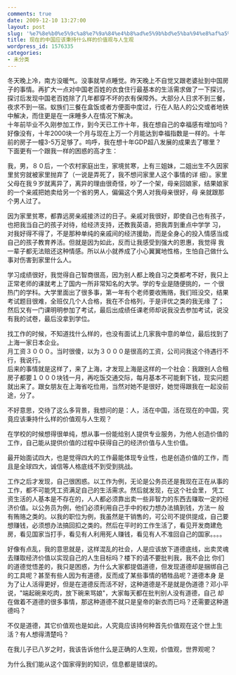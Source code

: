 ```yaml
---
comments: true
date: 2009-12-10 13:27:00
layout: post
slug: '%e7%8e%b0%e5%9c%a8%e7%9a%84%e4%b8%ad%e5%9b%bd%e5%ba%94%e8%af%a5%e7%a7%89%e6%8c%81%e4%bb%80%e4%b9%88%e6%a0%b7%e7%9a%84%e4%bb%b7%e5%80%bc%e8%a7%82%e4%b8%8e%e4%ba%ba%e7%94%9f%e8%a7%82'
title: 现在的中国应该秉持什么样的价值观与人生观
wordpress_id: 1576335
categories:
- 未分类
---
```


冬天晚上冷，南方没暖气。没事就早点睡觉。昨天晚上不自觉又跟老婆扯到中国房子的事情。再扩大一点对中国老百姓的衣食住行最基本的生活需求做了一下探讨。探讨后发现中国老百姓除了几年都穿不坏的衣有保障外。大部分人日求不到三餐，夜求不到一宿。蚁族们三餐在盒饭或者方便面中度过，行在人贴人的公交或者地铁中解决，而住更是在一床睡多人在情况下解决。   
十年前毕业不久刚参加工作，到今天已工作十年，我在想自己的幸福感有增加吗？好像没有，十年2000块一个月与现在上万一个月能达到幸福指数是一样的。十年前的房子一幢3-5万足够了。呜呼，我在想十年GDP超八发展的成果去了哪里？  
下面更有一个跟我一样的困惑的高才生：


我，男，８０后，一个农村家庭出生，家境贫寒，上有三姐妹，二姐出生不久因家里贫穷就被家里抛弃了（一说是弄死了，我不想问家里人这个事情的详 细）。家里父母在我９岁就离异了，离异的理由很奇怪，吵了一个架，母亲回娘家，结果娘家的一个亲戚把她卖给另一个省的男人，偏偏这个男人对我母亲很好，母 亲就跟那个男人过了。




因为家里贫寒，都靠远房亲戚接济过的日子。亲戚对我很好，即使自己也有孩子，也把我当自己的孩子对待，给经济支持，还教我英语，把我弄到重点中学学 习，对我好得不得了，不是那种单纯的亲戚间的经济援助，而是全身心的投入情感当成自己的孩子教育养活。但就是因为如此，反而让我感受到强大的恩惠，我觉得 我一辈子都无法赔还这种情感。所以从小就养成了小心翼翼地性格，生怕自己做什么事对伤害到家里什么人。




学习成绩很好，我觉得自己智商很高，因为别人都上晚自习之类都考不好，我只上正常老师的课就考上了国内一所非常知名的大学。学的专业是随便挑的，一 个很热门的学科。大学里面出了很多事，第一年有个老师要收贿赂，我们班没交，结果考试题目很难，全班仅几个人合格，我在不合格列，于是评优之类的我无缘 了；然后又有一门课明明参加了考试，最后出成绩任课老师却说我没去参加考试，说没有我的试卷，最后没拿到学位。




找工作的时候，不知道找什么样的，也没有面试上几家我中意的单位，最后找到了上海一家日本企业。  
月工资３０００。当时很傻，以为３０００是很高的工资，公司问我这个待遇行不行，我说行。  
后来的事情就是这样了，来了上海，才发现上海是这样的一个社会：我跟别人合租房子都要１０００块钱一月，再吃饭交通交际，每月基本不可能剩下钱，现实问题就出来了。跟女朋友在上海省吃俭用，当然对她不是很好，她觉得跟我在一起没前途，分了。




不好意思，交待了这么多背景，我想问的是：人，活在中国，活在现在的中国，究竟应该秉持什么样的价值观与人生观？




在学校的时候想得很单纯，想从事一份能给别人提供专业服务，为他人创造价值的工作，自己能从提供价值的过程中获得自己的经济价值与人生价值。




最开始面试四大，也是觉得四大的工作最能体现专业性，也是创造价值的工作，而且是全球四大，诚信等人格底线不到受到挑战。




工作之后才发现，自己很困惑。以工作为例，无论是公务员还是我现在正在从事的工作，都不可能凭工资满足自己的生活需求。然后就发现，在这个社会里， 凭工资生活的人基本是不存在的，人人都必须靠出卖一些非智力的东西去赚取一定的经济价值。以公务员为例，他们必须利用自己手中的权力想办法搞到钱，方法一 般有贿赂之类的。以我的职位为例，我虽然是干销售的，可公司不提供提成，自己要想赚钱，必须想办法搞回扣之类的。然后在平时的工作生活了，看见开发商建危 房，看见国家当打手，看见有人利用死人赚钱，看见有人不准回自己的国家。。。。




好像有点乱，我的意思就是，这样混乱的社会，人是应该放下道德底线，出卖灵魂去赚取经济价值以实现自己的人生目标吗？楼下的请不要批判我，我不会比 你们的道德觉悟差的，我只是困惑，为什么大家都提倡道德，但发现道德却是捆绑自己的工具呢？甚至有些人因为有道德，反而成了某些事情的牺牲品呢？道德本身 是为了让人活得更好，但是在道德反而活不好，这种道德是不是就是伪道德？邓小平说，"端起碗来吃肉，放下碗来骂娘"，大家每天都在批判别人没有道德，自己 却在做着不道德的很多事情，那这种道德不就只是皇帝的新衣而已吗？还需要这种道德吗？




不仅是道德，其它价值观也是如此，人究竟应该持何种首先价值观在这个世上生活？有人想得清楚吗？







在我儿子已八岁之时，我该告诉他什么是正确的人生观，价值观，世界观呢？




为什么我们能从这个国家得到的知识，信息都是错误的。




  


